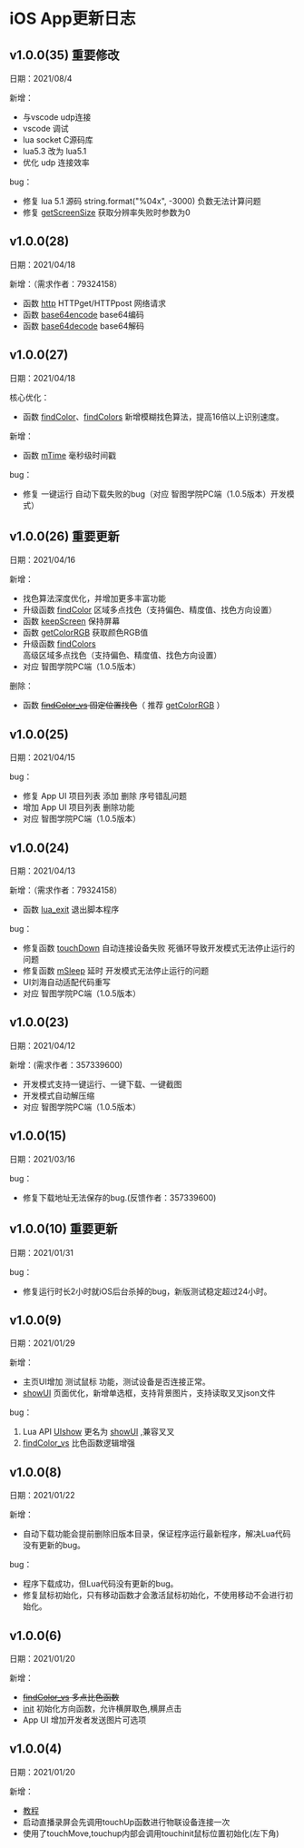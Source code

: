 # iOS App更新日志
<!-- ## v1.0.0(*) 正在修复
日期：2021/

新增：
+ 新增API函数（需求作者：79324158）
+ aes加密解密

待解决的bug：
+ 搜索设备，搜索不到时出现卡死问题（反馈作者：79324158） -->
## v1.0.0(35) 重要修改
日期：2021/08/4

新增：
+ 与vscode udp连接
+ vscode 调试
+ lua socket C源码库
+ lua5.3 改为 lua5.1
+ 优化 udp 连接效率

bug：
+ 修复 lua 5.1 源码 string.format("%04x", -3000) 负数无法计算问题
+ 修复 [getScreenSize](../鱼叉助手API文档.md/#getScreenSize&nbsp;获取屏幕竖屏分辨率) 获取分辨率失败时参数为0

## v1.0.0(28)
日期：2021/04/18

新增：（需求作者：79324158）
+ 函数 [http](../鱼叉助手API文档.md/#http&nbsp;Http网络请求) HTTPget/HTTPpost 网络请求
+ 函数 [base64encode](../鱼叉助手API文档.md/#base64encode&nbsp;base64编码) base64编码
+ 函数 [base64decode](../鱼叉助手API文档.md/#base64decode&nbsp;base64解码) base64解码

## v1.0.0(27)
日期：2021/04/18

核心优化：
+ 函数 [findColor](../鱼叉助手API文档.md/#findColor&nbsp;区域多点找色（推荐使用）)、[findColors](../鱼叉助手API文档.md/#findColors&nbsp;高级区域多点找色（推荐使用）) 新增模糊找色算法，提高16倍以上识别速度。

新增：
+ 函数 [mTime](../鱼叉助手API文档.md/#mTime&nbsp;获取本地时间戳（毫秒）) 毫秒级时间戳

bug：
+ 修复 一键运行 自动下载失败的bug（对应 智图学院PC端（1.0.5版本）开发模式）

## v1.0.0(26) 重要更新
日期：2021/04/16

新增：
+ 找色算法深度优化，并增加更多丰富功能
+ 升级函数 [findColor](../鱼叉助手API文档.md/#findColor&nbsp;区域多点找色（推荐使用）) 区域多点找色（支持偏色、精度值、找色方向设置）
+ 函数 [keepScreen](../鱼叉助手API文档.md/#keepScreen&nbsp;保持屏幕) 保持屏幕
+ 函数 [getColorRGB](../鱼叉助手API文档.md/#getColorRGB&nbsp;获取屏幕某点颜色R,G,B值) 获取颜色RGB值
+ 升级函数 [findColors](../鱼叉助手API文档.md/#findColors&nbsp;高级区域多点找色（推荐使用）) 高级区域多点找色（支持偏色、精度值、找色方向设置）
+ 对应 智图学院PC端（1.0.5版本）

删除：
+ 函数 ~~[findColor_vs](../鱼叉助手API文档.md/#findColor_vs) 固定位置找色~~（ 推荐 [getColorRGB](../鱼叉助手API文档.md/#getColorRGB&nbsp;获取屏幕某点颜色R,G,B值) ）

## v1.0.0(25)
日期：2021/04/15

bug：
+ 修复 App UI 项目列表 添加 删除 序号错乱问题
+ 增加 App UI 项目列表 删除功能
+ 对应 智图学院PC端（1.0.5版本）

## v1.0.0(24)
日期：2021/04/13

新增：（需求作者：79324158）
+ 函数 [lua_exit](../鱼叉助手API文档.md/#lua_exit&nbsp;退出脚本执行) 退出脚本程序

bug：
+ 修复函数 [touchDown](../鱼叉助手API文档.md/#touchDown&nbsp;触摸按下) 自动连接设备失败 死循环导致开发模式无法停止运行的问题
+ 修复函数 [mSleep](../鱼叉助手API文档.md/#mSleep&nbsp;延时) 延时 开发模式无法停止运行的问题
+ UI刘海自动适配代码重写
+ 对应 智图学院PC端（1.0.5版本）

## v1.0.0(23)
日期：2021/04/12

新增：(需求作者：357339600)
+ 开发模式支持一键运行、一键下载、一键截图
+ 开发模式自动解压缩
+ 对应 智图学院PC端（1.0.5版本）

## v1.0.0(15)
日期：2021/03/16

bug：
+ 修复下载地址无法保存的bug.(反馈作者：357339600)

## v1.0.0(10) 重要更新
日期：2021/01/31

bug：
+ 修复运行时长2小时就iOS后台杀掉的bug，新版测试稳定超过24小时。

## v1.0.0(9)
日期：2021/01/29

新增：
+ 主页UI增加 测试鼠标 功能，测试设备是否连接正常。
+ [showUI](../鱼叉助手API文档.md/#showUI) 页面优化，新增单选框，支持背景图片，支持读取叉叉json文件

bug：
1. Lua API [UIshow](../鱼叉助手API文档.md/#UIshow) 更名为 [showUI](./鱼叉助手API文档.md/#showUI) ,兼容叉叉
2. [findColor_vs](../鱼叉助手API文档.md/#findColor_vs) 比色函数逻辑增强

## v1.0.0(8)
日期：2021/01/22

新增：
+ 自动下载功能会提前删除旧版本目录，保证程序运行最新程序，解决Lua代码没有更新的bug。

bug：
+ 程序下载成功，但Lua代码没有更新的bug。
+ 修复鼠标初始化，只有移动函数才会激活鼠标初始化，不使用移动不会进行初始化。

## v1.0.0(6)
日期：2021/01/20

新增：
+ ~~[findColor_vs](../鱼叉助手API文档.md/#findColor_vs) 多点比色函数~~
+ [init](../鱼叉助手API文档.md/#init&nbsp;初始化屏幕方向) 初始化方向函数，允许横屏取色,横屏点击
+ App UI 增加开发者发送图片可选项

## v1.0.0(4)
日期：2021/01/20

新增：
+ [教程](https://www.bilibili.com/video/BV1qt4y1z7Rw)
+ 启动直播录屏会先调用touchUp函数进行物联设备连接一次
+ 使用了touchMove,touchup内部会调用touchinit鼠标位置初始化(左下角)